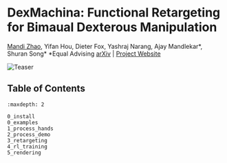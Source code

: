 # DexMachina: Functional Retargeting for Bimaual Dexterous Manipulation 

[Mandi Zhao](https://mandizhao.github.io), Yifan Hou, Dieter Fox, Yashraj Narang, Ajay Mandlekar*, Shuran Song*
*Equal Advising
[arXiv](http://arxiv.org/abs/2505.24853) | [Project Website](https://project-dexmachina.github.io) 


![Teaser](media/dexmachina-teaser-website.png)

## Table of Contents

```{toctree}
:maxdepth: 2 

0_install
0_examples
1_process_hands
2_process_demo
3_retargeting
4_rl_training
5_rendering
```

<!-- ### Notes and Warnings

```{note}
This is an informational note using MyST syntax.
``` -->
 
<!-- ## Indices and Tables

- {ref}`genindex`
- {ref}`modindex`
- {ref}`search` -->
